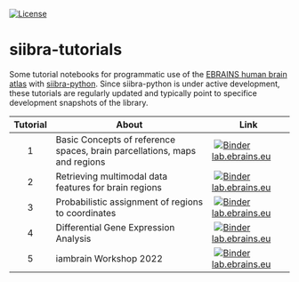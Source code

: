 [![License](https://img.shields.io/badge/License-Apache%202.0-blue.svg)](https://opensource.org/licenses/Apache-2.0)

# siibra-tutorials

Some tutorial notebooks for programmatic use of the [EBRAINS human brain atlas](https://ebrains.eu/service/human-brain-atlas) with [siibra-python](https://github.com/FZJ-INM1-BDA/siibra-python).
Since siibra-python is under active development, these tutorials are regularly updated and typically point to specifice development snapshots of the library.

Tutorial | About | Link
:---: | --- | ---
1 | Basic Concepts of reference spaces, brain parcellations, maps and regions | [![Binder](https://mybinder.org/badge_logo.svg)](https://mybinder.org/v2/gh/FZJ-INM1-BDA/siibra-tutorials/HEAD?filepath=01-BasicConcepts.ipynb) [lab.ebrains.eu](https://lab.ebrains.eu/hub/user-redirect/git-pull?repo=https%3A%2F%2Fgithub.com%2FFZJ-INM1-BDA%2Fsiibra-tutorials.git&urlpath=tree%2Fsiibra-tutorials.git%2F01-BasicConcepts.ipynb&branch=main)
2 | Retrieving multimodal data features for brain regions | [![Binder](https://mybinder.org/badge_logo.svg)](https://mybinder.org/v2/gh/FZJ-INM1-BDA/siibra-tutorials/HEAD?filepath=02-DataFeatures.ipynb) [lab.ebrains.eu](https://lab.ebrains.eu/hub/user-redirect/git-pull?repo=https%3A%2F%2Fgithub.com%2FFZJ-INM1-BDA%2Fsiibra-tutorials.git&urlpath=tree%2Fsiibra-tutorials.git%2F02-DataFeatures.ipynb&branch=main)
3 | Probabilistic assignment of regions to coordinates | [![Binder](https://mybinder.org/badge_logo.svg)](https://mybinder.org/v2/gh/FZJ-INM1-BDA/siibra-tutorials/HEAD?filepath=03-ProbabilisticAssignment.ipynb) [lab.ebrains.eu](https://lab.ebrains.eu/hub/user-redirect/git-pull?repo=https%3A%2F%2Fgithub.com%2FFZJ-INM1-BDA%2Fsiibra-tutorials.git&urlpath=tree%2Fsiibra-tutorials.git%2F03-ProbabilisticAssignment.ipynb&branch=main)
4 | Differential Gene Expression Analysis | [![Binder](https://mybinder.org/badge_logo.svg)](https://mybinder.org/v2/gh/FZJ-INM1-BDA/siibra-tutorials/HEAD?filepath=04-DifferentialGeneExpressions.ipynb) [lab.ebrains.eu](https://lab.ebrains.eu/hub/user-redirect/git-pull?repo=https%3A%2F%2Fgithub.com%2FFZJ-INM1-BDA%2Fsiibra-tutorials.git&urlpath=tree%2Fsiibra-tutorials.git%2F04-DifferentialGeneExpressions.ipynb&branch=main)
5 | iambrain Workshop 2022 | [![Binder](https://mybinder.org/badge_logo.svg)](https://mybinder.org/v2/gh/FZJ-INM1-BDA/siibra-tutorials/HEAD?filepath=iambrain-workshop-2022.ipynb) [lab.ebrains.eu](https://lab.ebrains.eu/hub/user-redirect/git-pull?repo=https%3A%2F%2Fgithub.com%2FFZJ-INM1-BDA%2Fsiibra-tutorials.git&urlpath=tree%2Fsiibra-tutorials.git%2Fiambrain-workshop-2022.ipynb&branch=main)